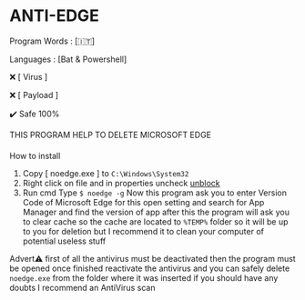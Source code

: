 # ANTI-EDGE
Program Words : [🇮🇹]

Languages : [Bat & Powershell]

❌ [ Virus ]

❌ [ Payload ]

✔️ Safe 100%

THIS PROGRAM HELP TO DELETE MICROSOFT EDGE
####
How to install
1. Copy [ noedge.exe ] to `C:\Windows\System32`
2. Right click on file and in properties uncheck <a href="#">unblock</a>
3. Run cmd
Type
`$ noedge -g`
Now this program ask you to enter Version Code of Microsoft Edge for this
open setting and search for App Manager and find the version of app
after this the program will ask you to clear cache so the cache are located to `%TEMP%` folder so it will be up to you for deletion but I recommend it to clean your computer of potential useless stuff

Advert⚠️
first of all the antivirus must be deactivated then the program must be opened
once finished reactivate the antivirus and you can safely delete `noedge.exe` from the folder 
where it was inserted if you should have any doubts
I recommend an AntiVirus scan

